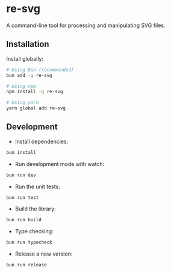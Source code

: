 # re-svg

A command-line tool for processing and manipulating SVG files.

## Installation

Install globally:

```bash
# Using Bun (recommended)
bun add -g re-svg

# Using npm
npm install -g re-svg

# Using yarn
yarn global add re-svg
```

## Development

- Install dependencies:

```bash
bun install
```

- Run development mode with watch:

```bash
bun run dev
```

- Run the unit tests:

```bash
bun run test
```

- Build the library:

```bash
bun run build
```

- Type checking:

```bash
bun run typecheck
```

- Release a new version:

```bash
bun run release
```
